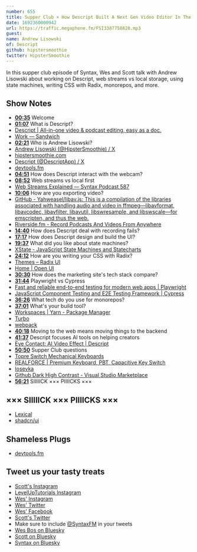 ```yaml
---
number: 655
title: Supper Club × How Descript Built A Next Gen Video Editor In The Browser With Andrew Lisowski
date: 1692360000942
url: https://traffic.megaphone.fm/FSI3387758828.mp3
guest: 
name: Andrew Lisowski
of: Descript
github: hipstersmoothie
twitter: HipsterSmoothie
---
```


In this supper club episode of Syntax, Wes and Scott talk with Andrew Lisowski about working on Descript, web streams vs local storage, using state machines, writing CSS with Radix, monorepos, and more.

## Show Notes

- **[00:35](#t=00:35)** Welcome
- **[01:07](#t=01:07)** What is Descript?
- [Descript | All-in-one video & podcast editing, easy as a doc.](https://www.descript.com/)
- [Work — Sandwich](https://sandwich.co/work/descript-video/)
- **[02:21](#t=02:21)** Who is Andrew Lisowski?
- [Andrew Lisowski (@HipsterSmoothie) / X](https://twitter.com/hipstersmoothie?lang=en)
- [hipstersmoothie.com](https://www.hipstersmoothie.com/)
- [Descript (@DescriptApp) / X](https://twitter.com/DescriptApp)
- [devtools.fm](https://www.devtools.fm/)
- **[04:51](#t=04:51)** How does Descript interact with the webcam?
- **[08:52](#t=08:52)** Web streams vs local first
- [Web Streams Explained — Syntax Podcast 587](https://syntax.fm/show/587/web-streams-explained)
- **[10:06](#t=10:06)** How are you exporting video?
- [GitHub - Yahweasel/libav.js: This is a compilation of the libraries associated with handling audio and video in ffmpeg—libavformat, libavcodec, libavfilter, libavutil, libswresample, and libswscale—for emscripten, and thus the web.](https://github.com/Yahweasel/libav.js/)
- [Riverside.fm - Record Podcasts And Videos From Anywhere](https://riverside.fm/)
- **[14:40](#t=14:40)** How does Descript deal with recording fails?
- **[17:17](#t=17:17)** How does Descript design and build the UI?
- **[19:37](#t=19:37)** What did you like about state machines?
- [XState - JavaScript State Machines and Statecharts](https://xstate.js.org/)
- **[24:12](#t=24:12)** How are you writing your CSS with Radix?
- [Themes – Radix UI](https://www.radix-ui.com/)
- [Home | Open UI](https://open-ui.org/)
- **[30:30](#t=30:30)** How does the marketing site's tech stack compare?
- **[31:44](#t=31:44)** Playwright vs Cypress
- [Fast and reliable end-to-end testing for modern web apps | Playwright](https://playwright.dev/)
- [JavaScript Component Testing and E2E Testing Framework | Cypress](https://www.cypress.io/)
- **[36:26](#t=36:26)** What tech do you use for monorepos?
- **[37:01](#t=37:01)** What's your build tool?
- [Workspaces | Yarn - Package Manager](https://yarnpkg.com/features/workspaces)
- [Turbo](https://turbo.build/)
- [webpack](https://webpack.js.org/)
- **[40:18](#t=40:18)** Moving to the web means moving things to the backend
- **[41:37](#t=41:37)** Descript focuses AI tools on helping creators
- [Eye Contact: AI Video Effect | Descript](https://www.descript.com/eye-contact)
- **[50:50](#t=50:50)** Supper Club questions
- [Topre Switch Mechanical Keyboards](https://mechanicalkeyboards.com/shop/index.php?c=79&l=product_list)
- [REALFORCE | Premium Keyboard, PBT, Capacitive Key Switch](https://www.realforce.co.jp/en/)
- [Iosevka](https://typeof.net/Iosevka/)
- [Github Dark High Contrast - Visual Studio Marketplace](https://marketplace.visualstudio.com/items?itemName=hipstersmoothie-public.github-dark-high-contrast)
- **[56:21](#t=56:21)** SIIIIICK ××× PIIIICKS ×××

## ××× SIIIIICK ××× PIIIICKS ×××

- [Lexical](https://lexical.dev/)
- [shadcn/ui](https://ui.shadcn.com/)

## Shameless Plugs

- [devtools.fm](https://www.devtools.fm/)

## Tweet us your tasty treats

- [Scott's Instagram](https://www.instagram.com/stolinski/)
- [LevelUpTutorials Instagram](https://www.instagram.com/LevelUpTutorials/)
- [Wes' Instagram](https://www.instagram.com/wesbos/)
- [Wes' Twitter](https://twitter.com/wesbos)
- [Wes' Facebook](https://www.facebook.com/wesbos.developer)
- [Scott's Twitter](https://twitter.com/stolinski)
- Make sure to include [@SyntaxFM](https://twitter.com/SyntaxFM) in your tweets
- [Wes Bos on Bluesky](https://bsky.app/profile/wesbos.com)
- [Scott on Bluesky](https://bsky.app/profile/tolin.ski)
- [Syntax on Bluesky](https://bsky.app/profile/syntax.fm)
